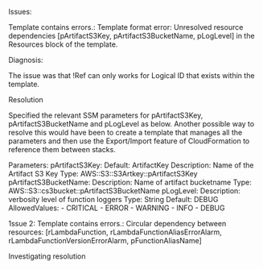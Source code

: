 Issues:

Template contains errors.: Template format error: Unresolved resource dependencies [pArtifactS3Key, pArtifactS3BucketName, pLogLevel] in the Resources block of the template.

Diagnosis:

The issue was that !Ref can only works for Logical ID that exists within the template.

Resolution

Specified the relevant SSM parameters for pArtifactS3Key, pArtifactS3BucketName and pLogLevel as below. Another possible way to resolve this would have been to create a template that manages all the parameters and then use the Export/Import feature of CloudFormation to reference them between stacks.

Parameters:
  pArtifactS3Key:
    Default: ArtifactKey
    Description: Name of the Artifact S3 Key
    Type: AWS::S3::S3Artkey::pArtifactS3Key
  pArtifactS3BucketName:
    Description: Name of artifact bucketname
    Type: AWS::S3::cs3bucket::pArtifactS3BucketName
  pLogLevel:
    Description: verbosity level of function loggers
    Type: String
    Default: DEBUG
    AllowedValues:
      - CRITICAL
      - ERROR
      - WARNING
      - INFO
      - DEBUG


1ssue 2:
Template contains errors.: Circular dependency between resources: [rLambdaFunction, rLambdaFunctionAliasErrorAlarm, rLambdaFunctionVersionErrorAlarm, pFunctionAliasName]

Investigating resolution


